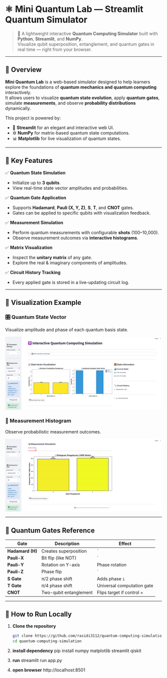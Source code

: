 # ⚛️ Mini Quantum Lab — Streamlit Quantum Simulator

> 🧠 A lightweight interactive **Quantum Computing Simulator** built with **Python**, **Streamlit**, and **NumPy**.  
> Visualize qubit superposition, entanglement, and quantum gates in real time — right from your browser.

---

## 🚀 Overview

**Mini Quantum Lab** is a web-based simulator designed to help learners explore the foundations of **quantum mechanics and quantum computing** interactively.  
It allows users to visualize **quantum state evolution**, apply **quantum gates**, simulate **measurements**, and observe **probability distributions** dynamically.

This project is powered by:
- 🧮 **Streamlit** for an elegant and interactive web UI.
- ⚙️ **NumPy** for matrix-based quantum state computations.
- 📊 **Matplotlib** for live visualization of quantum states.

---

## 🧩 Key Features

✅ **Quantum State Simulation**
- Initialize up to **3 qubits**.
- View real-time state vector amplitudes and probabilities.

✅ **Quantum Gate Application**
- Supports **Hadamard**, **Pauli (X, Y, Z)**, **S**, **T**, and **CNOT** gates.
- Gates can be applied to specific qubits with visualization feedback.

✅ **Measurement Simulation**
- Perform quantum measurements with configurable **shots** (100–10,000).
- Observe measurement outcomes via **interactive histograms**.

✅ **Matrix Visualization**
- Inspect the **unitary matrix** of any gate.
- Explore the real & imaginary components of amplitudes.

✅ **Circuit History Tracking**
- Every applied gate is stored in a live-updating circuit log.

---

## 🧠 Visualization Example

### 🎛️ Quantum State Vector
Visualize amplitude and phase of each quantum basis state.

![State Vector Example](assets/quantum_state_vector.png)

### 🎲 Measurement Histogram
Observe probabilistic measurement outcomes.

![Measurement Histogram Example](assets/quantum_measurement.png)

---

## 🧮 Quantum Gates Reference

| Gate | Description | Effect |
|------|--------------|---------|
| **Hadamard (H)** | Creates superposition | `|0⟩ → (|0⟩ + |1⟩)/√2` |
| **Pauli-X** | Bit flip (like NOT) | `|0⟩ ↔ |1⟩` |
| **Pauli-Y** | Rotation on Y-axis | Phase rotation |
| **Pauli-Z** | Phase flip | `|1⟩ → -|1⟩` |
| **S Gate** | π/2 phase shift | Adds phase `i` |
| **T Gate** | π/4 phase shift | Universal computation gate |
| **CNOT** | Two-qubit entanglement | Flips target if control = |1⟩ |

---

## 🧭 How to Run Locally

1. **Clone the repository**
   ```bash
   git clone https://github.com/rasidi3112/quantum-computing-simulation.git
   cd quantum-computing-simulation


2. **install dependency**
   pip install numpy matplotlib streamlit qiskit


3. **run**
   streamlit run app.py


4. **open browser**
   http://localhost:8501
